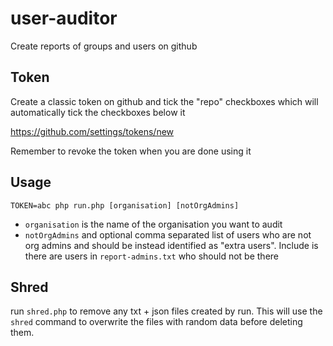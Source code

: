# user-auditor

Create reports of groups and users on github

## Token

Create a classic token on github and tick the "repo" checkboxes which will automatically tick the checkboxes below it

https://github.com/settings/tokens/new

Remember to revoke the token when you are done using it

## Usage

`TOKEN=abc php run.php [organisation] [notOrgAdmins]`

- `organisation` is the name of the organisation you want to audit
- `notOrgAdmins` and optional comma separated list of users who are not org admins and should be instead identified as "extra users". Include is there are users in `report-admins.txt` who should not be there

## Shred

run `shred.php` to remove any txt + json files created by run. This will use the `shred` command to overwrite the files with random data before deleting them.
